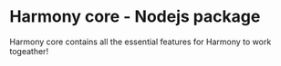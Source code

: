 
# Harmony core - Nodejs package

Harmony core contains all the essential features for Harmony to work togeather!


